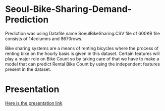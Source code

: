 # Seoul-Bike-Sharing-Demand-Prediction

Prediction was using Datafile name SoeulBikeSharing.CSV file of 600KB file consists of 14columns and 8670rows.

Bike sharing systems are a means of renting bicycles where the process of renting bike on the hourly basis is given in this dataset. 
Certain features will play a major role on Bike Count so by taking care of that we have to make a model that can predict Rental Bike Count by using the independent features present in the dataset.


# Presentation

[Here is the presentation link](https://github.com/saransh2396/Seoul-Bike-Sharing-Demand-Prediction/blob/main/Bike%20Count%20%20Project%20PPT.pdf)
